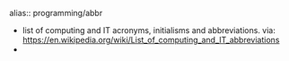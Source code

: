 alias:: programming/abbr
- list of computing and IT acronyms, initialisms and abbreviations. via: https://en.wikipedia.org/wiki/List_of_computing_and_IT_abbreviations
-